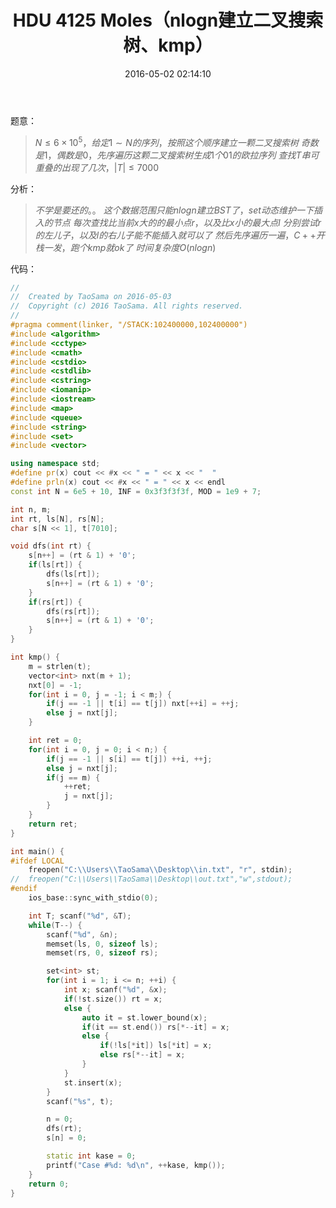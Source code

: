 ﻿---
title: HDU 4125 Moles（nlogn建立二叉搜索树、kmp）
categories:
  - 数据结构
  - 二叉搜索树
  - 
tags:
  - 
  - 
date: 2016-05-02 02:14:10
toc: 
---
题意：
>$N\le 6\times 10^5，给定1\sim N的序列，按照这个顺序建立一颗二叉搜索树$
$奇数是1，偶数是0，先序遍历这颗二叉搜索树生成1个01的欧拉序列$
$查找T串可重叠的出现了几次，|T|\le 7000$
<!-- more -->

分析：
>$不学是要还的。。$
$这个数据范围只能nlogn建立BST了，set动态维护一下插入的节点$
$每次查找比当前x大的的最小点r，以及比x小的最大点l$
$分别尝试r的左儿子，以及l的右儿子能不能插入就可以了$
$然后先序遍历一遍，C++开栈一发，跑个kmp就ok了$
$时间复杂度O(nlogn)$

代码：
```cpp
//
//  Created by TaoSama on 2016-05-03
//  Copyright (c) 2016 TaoSama. All rights reserved.
//
#pragma comment(linker, "/STACK:102400000,102400000")
#include <algorithm>
#include <cctype>
#include <cmath>
#include <cstdio>
#include <cstdlib>
#include <cstring>
#include <iomanip>
#include <iostream>
#include <map>
#include <queue>
#include <string>
#include <set>
#include <vector>

using namespace std;
#define pr(x) cout << #x << " = " << x << "  "
#define prln(x) cout << #x << " = " << x << endl
const int N = 6e5 + 10, INF = 0x3f3f3f3f, MOD = 1e9 + 7;

int n, m;
int rt, ls[N], rs[N];
char s[N << 1], t[7010];

void dfs(int rt) {
    s[n++] = (rt & 1) + '0';
    if(ls[rt]) {
        dfs(ls[rt]);
        s[n++] = (rt & 1) + '0';
    }
    if(rs[rt]) {
        dfs(rs[rt]);
        s[n++] = (rt & 1) + '0';
    }
}

int kmp() {
    m = strlen(t);
    vector<int> nxt(m + 1);
    nxt[0] = -1;
    for(int i = 0, j = -1; i < m;) {
        if(j == -1 || t[i] == t[j]) nxt[++i] = ++j;
        else j = nxt[j];
    }

    int ret = 0;
    for(int i = 0, j = 0; i < n;) {
        if(j == -1 || s[i] == t[j]) ++i, ++j;
        else j = nxt[j];
        if(j == m) {
            ++ret;
            j = nxt[j];
        }
    }
    return ret;
}

int main() {
#ifdef LOCAL
    freopen("C:\\Users\\TaoSama\\Desktop\\in.txt", "r", stdin);
//  freopen("C:\\Users\\TaoSama\\Desktop\\out.txt","w",stdout);
#endif
    ios_base::sync_with_stdio(0);

    int T; scanf("%d", &T);
    while(T--) {
        scanf("%d", &n);
        memset(ls, 0, sizeof ls);
        memset(rs, 0, sizeof rs);

        set<int> st;
        for(int i = 1; i <= n; ++i) {
            int x; scanf("%d", &x);
            if(!st.size()) rt = x;
            else {
                auto it = st.lower_bound(x);
                if(it == st.end()) rs[*--it] = x;
                else {
                    if(!ls[*it]) ls[*it] = x;
                    else rs[*--it] = x;
                }
            }
            st.insert(x);
        }
        scanf("%s", t);

        n = 0;
        dfs(rt);
        s[n] = 0;

        static int kase = 0;
        printf("Case #%d: %d\n", ++kase, kmp());
    }
    return 0;
}
```
